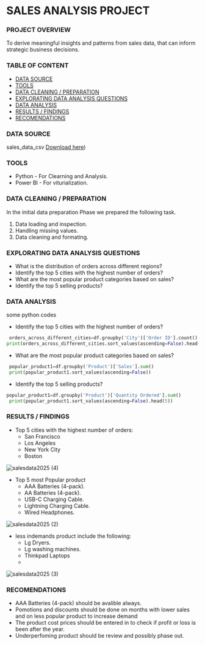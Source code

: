 # SALES ANALYSIS PROJECT
### PROJECT OVERVIEW
To derive meaningful insights and patterns from sales data, that can inform strategic business decisions.
### TABLE OF CONTENT
- [DATA SOURCE](#DATA_SOURCE)
- [TOOLS](#TOOLS)
- [DATA CLEANING / PREPARATION](#DATA_CLEANING_/_PREPARATION)
- [EXPLORATING DATA ANALYSIS QUESTIONS](#EXPLORATING_DATA_ANALYSIS_QUESTIONS)
- [DATA ANALYSIS](#DATA_ANALYSIS)
- [RESULTS / FINDINGS](#RESULTS_/_FINDINGS)
- [RECOMENDATIONS](#RECOMENDATIONS)

  
### DATA SOURCE
sales_data_csv [Download here](https://github.com/SomtooNkannebe/Data_Analysis_Projects/blob/main/Sales%20Data.csv))

### TOOLS
- Python - For Clearning and Analysis.
- Power BI - For viturialization. 

### DATA CLEANING / PREPARATION
In the initial data preparation Phase we prepared the following task. 
1. Data loading and inspection.
2. Handling missing values.
3. Data cleaning and formating.

### EXPLORATING DATA ANALYSIS QUESTIONS
-  What is the distribution of orders across different regions?
-  Identify the top 5 cities with the highest number of orders?
-  What are the most popular product categories based on sales?
-  Identify the top 5 selling products?
  
### DATA ANALYSIS
some python codes
- Identify the top 5 cities with the highest number of orders?
```python
 orders_across_different_cities=df.groupby('City')['Order ID'].count()
print(orders_across_different_cities.sort_values(ascending=False).head(5))
```
- What are the most popular product categories based on sales?
``` Python
 popular_product1=df.groupby('Product')['Sales'].sum()
 print(popular_product1.sort_values(ascending=False))
```
- Identify the top 5 selling products?
``` python
popular_product1=df.groupby('Product')['Quantity Ordered'].sum()
 print(popular_product1.sort_values(ascending=False).head(5))
```
### RESULTS / FINDINGS
- Top 5 cities with the highest number of orders:
  - San Francisco
  - Los Angeles
  - New York City
  - Boston


![salesdata2025 (4)](https://github.com/user-attachments/assets/efaabc3b-7686-4a7c-acb9-a15ab80491c2)

- Top 5 most Popular product
  - AAA Batteries (4-pack).
  - AA Batteries (4-pack).
  -  USB-C Charging Cable.
  -  Lightning Charging Cable.
  -  Wired Headphones.
    
![salesdata2025 (2)](https://github.com/user-attachments/assets/ab64ef29-3c58-4c80-8e9a-cc860da21e55)

    
- less indemands product include the following:
  - Lg Dryers.
  - Lg washing machines.
  - Thinkpad Laptops
  - 
![salesdata2025 (3)](https://github.com/user-attachments/assets/9f438d09-7b45-4563-8bc9-9f4fcc6a7a79)


### RECOMENDATIONS
- AAA Batteries (4-pack) should be avalible always.
- Pomotions and discounts should be done on months with lower sales and on less popular product to increase demand
- The product cost prices should be entered in to check if profit or loss is been after the year.
- Underperfoming product should be review and possibly phase out.
